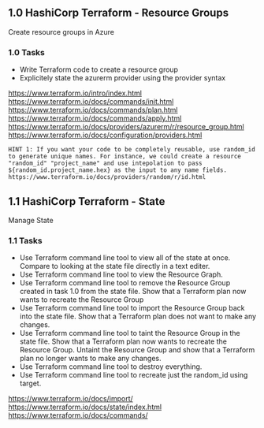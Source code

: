 ## 1.0 HashiCorp Terraform - Resource Groups
Create resource groups in Azure

### 1.0 Tasks
* Write Terraform code to create a resource group
* Explicitely state the azurerm provider using the provider syntax

https://www.terraform.io/intro/index.html
https://www.terraform.io/docs/commands/init.html
https://www.terraform.io/docs/commands/plan.html
https://www.terraform.io/docs/commands/apply.html
https://www.terraform.io/docs/providers/azurerm/r/resource_group.html
https://www.terraform.io/docs/configuration/providers.html

`HINT 1: If you want your code to be completely reusable, use random_id to generate unique names. For instance, we could create a resource "random_id" "project_name" and use intepolation to pass ${random_id.project_name.hex} as the input to any name fields. https://www.terraform.io/docs/providers/random/r/id.html`

## 1.1 HashiCorp Terraform - State
Manage State

### 1.1 Tasks
* Use Terraform command line tool to view all of the state at once. Compare to looking at the state file directly in a text editer.
* Use Terraform command line tool to view the Resource Graph.
* Use Terraform command line tool to remove the Resource Group created in task 1.0 from the state file. Show that a Terraform plan now wants to recreate the Resource Group
* Use Terraform command line tool to import the Resource Group back into the state file. Show that a Terraform plan does not want to make any changes.
* Use Terraform command line tool to taint the Resource Group in the state file. Show that a Terraform plan now wants to recreate the Resource Group. Untaint the Resource Group and show that a Terraform plan no longer wants to make any changes.
* Use Terraform command line tool to destroy everything.
* Use Terraform command line tool to recreate just the random_id using target.

https://www.terraform.io/docs/import/
https://www.terraform.io/docs/state/index.html
https://www.terraform.io/docs/commands/

